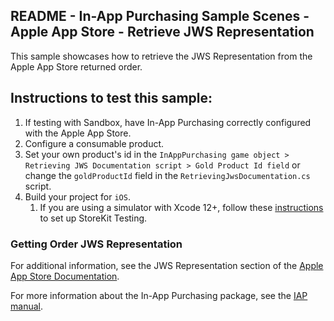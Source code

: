 ## README - In-App Purchasing Sample Scenes - Apple App Store - Retrieve JWS Representation

This sample showcases how to retrieve the JWS Representation from the Apple App Store returned order.

## Instructions to test this sample:

1. If testing with Sandbox, have In-App Purchasing correctly configured with
   the Apple App Store.
2. Configure a consumable product.
3. Set your own product's id in the `InAppPurchasing game object > Retrieving JWS Documentation script > Gold Product Id field`
   or change the `goldProductId` field in the `RetrievingJwsDocumentation.cs` script.
4. Build your project for `iOS`.
    1. If you are using a simulator with Xcode 12+, follow these [instructions](https://developer.apple.com/documentation/xcode/setting-up-storekit-testing-in-xcode)
       to set up StoreKit Testing.

### Getting Order JWS Representation

For additional information, see the JWS Representation section of the [Apple App Store Documentation](https://developer.apple.com/documentation/storekit/verificationresult/jwsrepresentation-21vgo).

For more information about the In-App Purchasing package, see the [IAP manual](https://docs.unity.com/ugs/en-us/manual/iap/manual/overview).